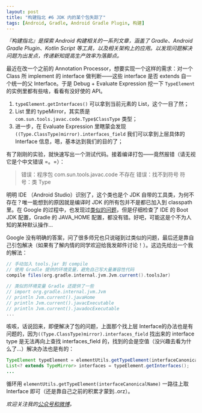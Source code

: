 ```yaml
---
layout: post
title: "构建指北 #6 JDK 内的某个包失踪了"
tags: [Android, Gradle, Android Gradle Plugin, 构建]
---
```


*『构建指北』是探索 Android 构建相关的一系列文章，涵盖了 Gradle、Android Gradle Plugin、Kotlin Script 等工具，以及相关架构上的应用。以发现问题解决问题为出发点，传递新知提高生产效率为落脚点。*

最近在改一个之前的 Annotation Processor，想要实现一个这样的需求：对一个 Class 所 implement 的 interface 做判断——这些 interface 是否 extends 自一个统一的父 Interface。于是 Debug + Evaluate Expression 挖一下 `TypeElement` 的实例里都有些啥，看看有没好使的 API。

<!--more-->

1. `typeElement.getInterfaces()` 可以拿到当前元素的 List<TypeMirror>，这个一目了然；
2. List 里的 typeMirror，其实质是 `com.sun.tools.javac.code.Type$ClassType` 类型；
3. 进一步，在 Evaluate Expression 里瞎蒙会发现 `((Type.ClassType)mirror).interfaces_field` 我们可以拿到上层具体的 Interface 信息，嗯，基本达到我们的目的了；

有了刚刚的实验，就快速写出一个测试代码。接着编译打包——竟然报错（请无视它是个中文错误 =。=）：

> 错误：程序包 com.sun.tools.javac.code 不存在
> 错误：找不到符号
> 符号：类 Type

明明 IDE （Android Studio）识别了，这个类也是个 JDK 自带的工具类，为何不存在？唯一能想到的原因就是编译时 JDK 的所有包并不是都已加入到 classpath 里。在 Google 的过程中，也发现过[类似的问题](https://stackoverflow.com/questions/10314904/no-com-sun-tools-javac-in-jdk7)，但是仔细检查了 IDE 的 Boot JDK 配置，Gradle 的 JAVA_HOME 配置，都没有错。好吧，可能这是个不为人知的某种默认操作...

Google 没有明确的答案，问了很多师兄也只说碰到过类似的问题，最后还是靠自己引包解决（如果有了解内情的同学欢迎给我发邮件讨论！）。这边先给出一个我的解法：

``` gradle
// 手动加入 tools.jar 到 compile
// 使用 Gradle 提供的环境变量，避免自己写大量兼容性代码
compile files(org.gradle.internal.jvm.Jvm.current().toolsJar)

// 类似的环境变量 Gradle 还提供了一些
// import org.gradle.internal.jvm.Jvm
// println Jvm.current().javaHome
// println Jvm.current().javacExecutable
// println Jvm.current().javadocExecutable
...
```

咳咳，话说回来，即便解决了包的问题，上面那个找上层 Interface的办法也是有问题的，因为`((Type.ClassType)mirror).interfaces_field`  找出来的 interface type 是无法再向上查找 interfaces_field 的，找到的会是空值（没兴趣去看为什么了...）解决办法也是有的：

``` java
TypeElement typeElement = elementUtils.getTypeElement(interfaceCanonicalName);
List<? extends TypeMirror> interfaces = typeElement.getInterfaces();
...
```

循环用 `elementUtils.getTypeElement(interfaceCanonicalName)` 一路往上取 Interface 即可（还是靠自己之前的积累才蒙到..orz）。



*欢迎关注我的[公众号和微博](/about)。*